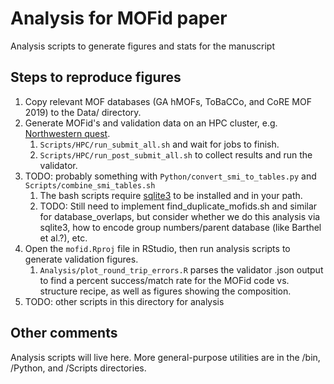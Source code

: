 # Analysis for MOFid paper

Analysis scripts to generate figures and stats for the manuscript


## Steps to reproduce figures

1. Copy relevant MOF databases (GA hMOFs, ToBaCCo, and CoRE MOF 2019) to the Data/ directory.
2. Generate MOFid's and validation data on an HPC cluster, e.g. [Northwestern quest](https://www.it.northwestern.edu/research/user-services/quest/acknowledgment.html).
	1. `Scripts/HPC/run_submit_all.sh` and wait for jobs to finish.
	2. `Scripts/HPC/run_post_submit_all.sh` to collect results and run the validator.
3. TODO: probably something with `Python/convert_smi_to_tables.py` and `Scripts/combine_smi_tables.sh`
	1. The bash scripts require [sqlite3](https://www.sqlite.org/index.html) to be installed and in your path.
	2. TODO: Still need to implement find_duplicate_mofids.sh and similar for database_overlaps, but consider whether we do this analysis via sqlite3, how to encode group numbers/parent database (like Barthel et al.?), etc.
4. Open the `mofid.Rproj` file in RStudio, then run analysis scripts to generate validation figures.
	1. `Analysis/plot_round_trip_errors.R` parses the validator .json output to find a percent success/match rate for the MOFid code vs. structure recipe, as well as figures showing the composition.
5. TODO: other scripts in this directory for analysis


## Other comments

Analysis scripts will live here.  More general-purpose utilities are in the /bin, /Python, and /Scripts directories.

